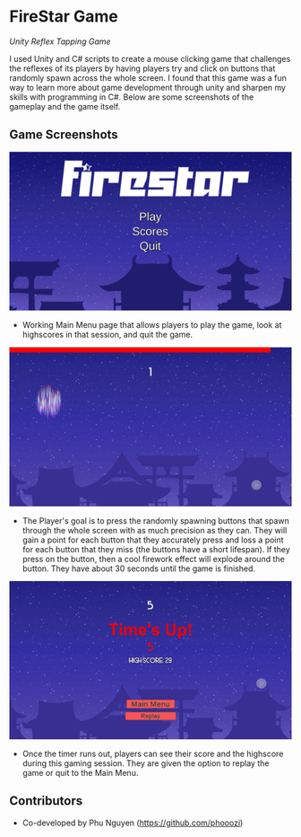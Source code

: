 # FireStar Game

*Unity Reflex Tapping Game*


I used Unity and C# scripts to create a mouse clicking game that challenges the reflexes of its players by having players try and click on buttons that randomly spawn across the whole screen. I found that this game was a fun way to learn more about game development through unity and sharpen my skills with programming in C#. Below are some screenshots of the gameplay and the game itself.

## Game Screenshots

![](readmepics/tappinggamess2.png)
- Working Main Menu page that allows players to play the game, look at highscores in that session, and quit the game.

![](readmepics/tappinggamess3.png)
- The Player's goal is to press the randomly spawning buttons that spawn through the whole screen with as much precision as they can. They will gain a point for each button that they accurately press and loss a point for each button that they miss (the buttons have a short lifespan). If they press on the button, then a cool firework effect will explode around the button. They have about 30 seconds until the game is finished.

![](readmepics/tappinggamess1.png)
- Once the timer runs out, players can see their score and the highscore during this gaming session. They are given the option to replay the game or quit to the Main Menu.

## Contributors
- Co-developed by Phu Nguyen (https://github.com/phooozi)

